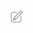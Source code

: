 ![Image text](https://github.com/yangguoqing-cn/zhihuimao2.0/blob/master/imagere-load/49095463569304654.png
)
